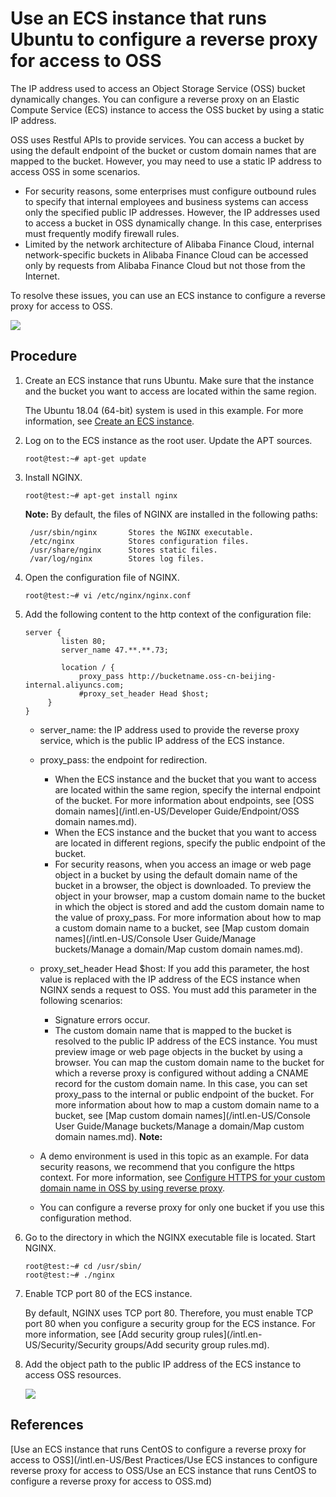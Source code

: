 # Use an ECS instance that runs Ubuntu to configure a reverse proxy for access to OSS

The IP address used to access an Object Storage Service \(OSS\) bucket dynamically changes. You can configure a reverse proxy on an Elastic Compute Service \(ECS\) instance to access the OSS bucket by using a static IP address.

OSS uses Restful APIs to provide services. You can access a bucket by using the default endpoint of the bucket or custom domain names that are mapped to the bucket. However, you may need to use a static IP address to access OSS in some scenarios.

-   For security reasons, some enterprises must configure outbound rules to specify that internal employees and business systems can access only the specified public IP addresses. However, the IP addresses used to access a bucket in OSS dynamically change. In this case, enterprises must frequently modify firewall rules.
-   Limited by the network architecture of Alibaba Finance Cloud, internal network-specific buckets in Alibaba Finance Cloud can be accessed only by requests from Alibaba Finance Cloud but not those from the Internet.

To resolve these issues, you can use an ECS instance to configure a reverse proxy for access to OSS.

![](https://static-aliyun-doc.oss-accelerate.aliyuncs.com/assets/img/en-US/9454449951/p38572.png)

## Procedure

1.  Create an ECS instance that runs Ubuntu. Make sure that the instance and the bucket you want to access are located within the same region.

    The Ubuntu 18.04 \(64-bit\) system is used in this example. For more information, see [Create an ECS instance]().

2.  Log on to the ECS instance as the root user. Update the APT sources.

    ```
    root@test:~# apt-get update
    ```

3.  Install NGINX.

    ```
    root@test:~# apt-get install nginx
    ```

    **Note:** By default, the files of NGINX are installed in the following paths:

    ```
     /usr/sbin/nginx       Stores the NGINX executable. 
     /etc/nginx            Stores configuration files. 
     /usr/share/nginx      Stores static files. 
     /var/log/nginx        Stores log files.
    ```

4.  Open the configuration file of NGINX.

    ```
    root@test:~# vi /etc/nginx/nginx.conf
    ```

5.  Add the following content to the http context of the configuration file:

    ```
    server {
            listen 80;
            server_name 47.**.**.73; 
    
            location / {
                proxy_pass http://bucketname.oss-cn-beijing-internal.aliyuncs.com; 
                #proxy_set_header Head $host; 
         }  
    }
    ```

    -   server\_name: the IP address used to provide the reverse proxy service, which is the public IP address of the ECS instance.
    -   proxy\_pass: the endpoint for redirection.
        -   When the ECS instance and the bucket that you want to access are located within the same region, specify the internal endpoint of the bucket. For more information about endpoints, see [OSS domain names](/intl.en-US/Developer Guide/Endpoint/OSS domain names.md).
        -   When the ECS instance and the bucket that you want to access are located in different regions, specify the public endpoint of the bucket.
        -   For security reasons, when you access an image or web page object in a bucket by using the default domain name of the bucket in a browser, the object is downloaded. To preview the object in your browser, map a custom domain name to the bucket in which the object is stored and add the custom domain name to the value of proxy\_pass. For more information about how to map a custom domain name to a bucket, see [Map custom domain names](/intl.en-US/Console User Guide/Manage buckets/Manage a domain/Map custom domain names.md).
    -   proxy\_set\_header Head $host: If you add this parameter, the host value is replaced with the IP address of the ECS instance when NGINX sends a request to OSS. You must add this parameter in the following scenarios:
        -   Signature errors occur.
        -   The custom domain name that is mapped to the bucket is resolved to the public IP address of the ECS instance. You must preview image or web page objects in the bucket by using a browser. You can map the custom domain name to the bucket for which a reverse proxy is configured without adding a CNAME record for the custom domain name. In this case, you can set proxy\_pass to the internal or public endpoint of the bucket. For more information about how to map a custom domain name to a bucket, see [Map custom domain names](/intl.en-US/Console User Guide/Manage buckets/Manage a domain/Map custom domain names.md).
    **Note:**

    -   A demo environment is used in this topic as an example. For data security reasons, we recommend that you configure the https context. For more information, see [Configure HTTPS for your custom domain name in OSS by using reverse proxy](https://www.alibabacloud.com/help/zh/faq-detail/39544.htm).
    -   You can configure a reverse proxy for only one bucket if you use this configuration method.
6.  Go to the directory in which the NGINX executable file is located. Start NGINX.

    ```
    root@test:~# cd /usr/sbin/
    root@test:~# ./nginx
    ```

7.  Enable TCP port 80 of the ECS instance.

    By default, NGINX uses TCP port 80. Therefore, you must enable TCP port 80 when you configure a security group for the ECS instance. For more information, see [Add security group rules](/intl.en-US/Security/Security groups/Add security group rules.md).

8.  Add the object path to the public IP address of the ECS instance to access OSS resources.

    ![](https://static-aliyun-doc.oss-accelerate.aliyuncs.com/assets/img/en-US/8454449951/p38580.png)


## References

[Use an ECS instance that runs CentOS to configure a reverse proxy for access to OSS](/intl.en-US/Best Practices/Use ECS instances to configure reverse proxy for access to OSS/Use an ECS instance that runs CentOS to configure a reverse proxy for access to OSS.md)

